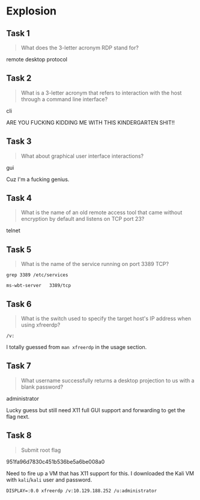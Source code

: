# Explosion

## Task 1

> What does the 3-letter acronym RDP stand for?

remote desktop protocol

## Task 2

> What is a 3-letter acronym that refers to interaction with the host through a command line interface?

cli

ARE YOU FUCKING KIDDING ME WITH THIS KINDERGARTEN SHIT!!

## Task 3

> What about graphical user interface interactions?

gui

Cuz I'm a fucking genius.

## Task 4

> What is the name of an old remote access tool that came without encryption by default and listens on TCP port 23?

telnet

## Task 5

> What is the name of the service running on port 3389 TCP?

```
grep 3389 /etc/services
```

```out
ms-wbt-server	3389/tcp
```

## Task 6

> What is the switch used to specify the target host's IP address when using xfreerdp?

```
/v:
```

I totally guessed from `man xfreerdp` in the usage section.

## Task 7

> What username successfully returns a desktop projection to us with a blank password?

administrator

Lucky guess but still need X11 full GUI support and forwarding to get
the flag next.

## Task 8

> Submit root flag

951fa96d7830c451b536be5a6be008a0

Need to fire up a VM that has X11 support for this. I downloaded the
Kali VM with `kali`/`kali` user and password.

```
DISPLAY=:0.0 xfreerdp /v:10.129.188.252 /u:administrator
```
